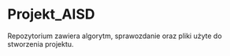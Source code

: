 # Projekt_AISD
Repozytorium zawiera algorytm, sprawozdanie oraz pliki użyte do stworzenia projektu.
